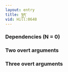 ```yaml
---
layout: entry
title: སྙུན་
vid: Hill:0648
---
```

### Dependencies (N = 0)


### Two overt arguments


### Three overt arguments
